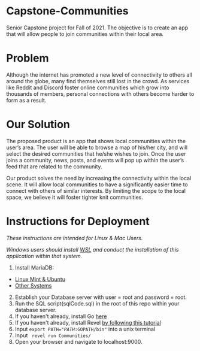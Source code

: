 # Capstone-Communities
Senior Capstone project for Fall of 2021. The objective is to create an app that will allow people to join communities within their local area.

# Problem
Although the internet has promoted a new level of connectivity to others all around the globe, many find themselves still lost in the crowd. As services like Reddit and Discord foster online communities which grow into thousands of members, personal connections with others become harder to form as a result.

# Our Solution
The proposed product is an app that shows local communities within the user’s area. The user will be able to browse a map of his/her city, and will select the desired communities that he/she wishes to join. Once the user joins a community, news, posts, and events will pop up within the user’s feed that are related to the community. 

Our product solves the need by increasing the connectivity within the local scene. It will allow local communities to have a significantly easier time to connect with others of similar interests. By limiting the scope to the local space, we believe it will foster tighter knit communities.

# Instructions for Deployment
_These instructions are intended for Linux & Mac Users._

_Windows users should install [WSL](https://docs.microsoft.com/en-us/windows/wsl/install) and conduct the installation of this application within that system._
1. Install MariaDB: 
* [Linux Mint & Ubuntu](https://r00t4bl3.com/post/how-to-install-mariadb-10-3-on-linux-mint-19)
* [Other Systems](https://mariadb.com/downloads/)
2. Establish your Database server with user = root and password = root.
3. Run the SQL script(sqlCode.sql) in the root of this repo within your database server. 
4. If you haven't already, install Go [here](https://golang.org/doc/install)
5. If you haven't already, install Revel [by following this tutorial](https://revel.github.io/tutorial/gettingstarted.html)
6. Input <code>export PATH="$PATH:$GOPATH/bin"</code> into a unix terminal
7. Input <code> revel run Communities/</code>
8. Open your browser and navigate to localhost:9000.
